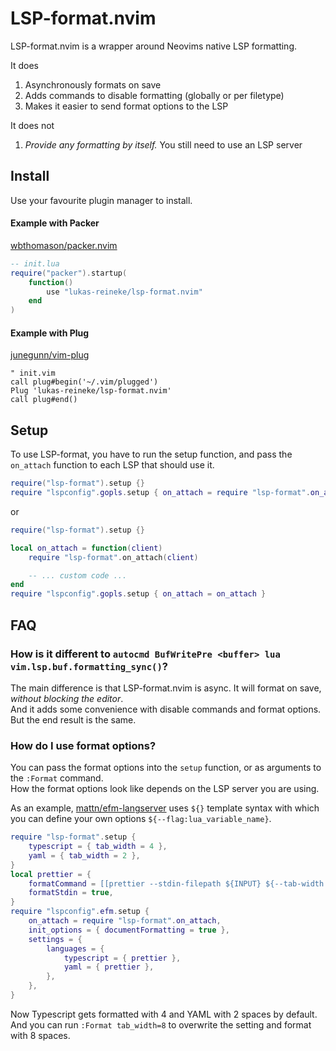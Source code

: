 # LSP-format.nvim

LSP-format.nvim is a wrapper around Neovims native LSP formatting.

It does

1. Asynchronously formats on save
2. Adds commands to disable formatting (globally or per filetype)
3. Makes it easier to send format options to the LSP

It does not

1. _Provide any formatting by itself._ You still need to use an LSP server

## Install

Use your favourite plugin manager to install.

#### Example with Packer

[wbthomason/packer.nvim](https://github.com/wbthomason/packer.nvim)

```lua
-- init.lua
require("packer").startup(
    function()
        use "lukas-reineke/lsp-format.nvim"
    end
)
```

#### Example with Plug

[junegunn/vim-plug](https://github.com/junegunn/vim-plug)

```vim
" init.vim
call plug#begin('~/.vim/plugged')
Plug 'lukas-reineke/lsp-format.nvim'
call plug#end()
```

## Setup

To use LSP-format, you have to run the setup function, and pass the `on_attach` function to each LSP that should use it.

```lua
require("lsp-format").setup {}
require "lspconfig".gopls.setup { on_attach = require "lsp-format".on_attach }
```

or

```lua
require("lsp-format").setup {}

local on_attach = function(client)
    require "lsp-format".on_attach(client)

    -- ... custom code ...
end
require "lspconfig".gopls.setup { on_attach = on_attach }
```

## FAQ

### How is it different to `autocmd BufWritePre <buffer> lua vim.lsp.buf.formatting_sync()`?

The main difference is that LSP-format.nvim is async. It will format on save, _without blocking the editor_.  
And it adds some convenience with disable commands and format options.  
But the end result is the same.

### How do I use format options?

You can pass the format options into the `setup` function, or as arguments to the `:Format` command.  
How the format options look like depends on the LSP server you are using.

As an example, [mattn/efm-langserver](https://github.com/mattn/efm-langserver) uses `${}` template syntax with which you can
define your own options `${--flag:lua_variable_name}`.

```lua
require "lsp-format".setup {
    typescript = { tab_width = 4 },
    yaml = { tab_width = 2 },
}
local prettier = {
    formatCommand = [[prettier --stdin-filepath ${INPUT} ${--tab-width:tab_width}]],
    formatStdin = true,
}
require "lspconfig".efm.setup {
    on_attach = require "lsp-format".on_attach,
    init_options = { documentFormatting = true },
    settings = {
        languages = {
            typescript = { prettier },
            yaml = { prettier },
        },
    },
}
```

Now Typescript gets formatted with 4 and YAML with 2 spaces by default.  
And you can run `:Format tab_width=8` to overwrite the setting and format with 8 spaces.

